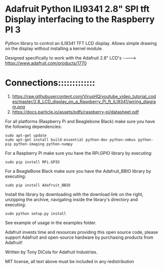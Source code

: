 Adafruit Python ILI9341 2.8" SPI tft Display interfacing to the Raspberry PI 3
=======================

Python library to control an ILI9341 TFT LCD display.  Allows simple drawing on the display without installing a kernel module.

Designed specifically to work with the Adafruit 2.8" LCD's ----> https://www.adafruit.com/products/1770

Connections:::::::::::::
=========================
1.  https://raw.githubusercontent.com/VirusHQ/youtube_video_tutorial_codes/master/2.8_LCD_display_on_a_Raspberry_Pi_ft_ILI9341/wiring_diagram.png
2.  https://docs.particle.io/assets/pdfs/raspberry-pi/datasheet.pdf

For all platforms (Raspberry Pi and Beaglebone Black) make sure you have the following dependencies:

````
sudo apt-get update
sudo apt-get install build-essential python-dev python-smbus python-pip python-imaging python-numpy
````

For a Raspberry Pi make sure you have the RPi.GPIO library by executing:

````
sudo pip install RPi.GPIO
````

For a BeagleBone Black make sure you have the Adafruit_BBIO library by executing:

````
sudo pip install Adafruit_BBIO
````

Install the library by downloading with the download link on the right, unzipping the archive, navigating inside the library's directory and executing:

````
sudo python setup.py install
````

See example of usage in the examples folder.

Adafruit invests time and resources providing this open source code, please support Adafruit and open-source hardware by purchasing products from Adafruit!

Written by Tony DiCola for Adafruit Industries.

MIT license, all text above must be included in any redistribution
